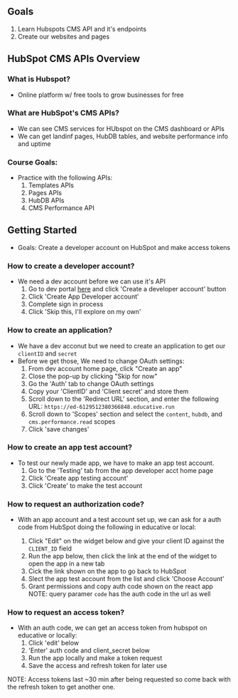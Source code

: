 ## Goals
1. Learn Hubspots CMS API and it's endpoints
2. Create our websites and pages

## HubSpot CMS APIs Overview

### What is Hubspot?
- Online platform w/ free tools to grow businesses for free

### What are HubSpot's CMS APIs?
- We can see CMS services for HUbspot on the CMS dashboard or APIs
- We can get landinf pages, HubDB tables, and website performance info and uptime


### Course Goals:
- Practice with the following APIs:
    1. Templates APIs
    2. Pages APIs
    3. HubDB APIs
    4. CMS Performance API


## Getting Started
- Goals: Create a developer account on HubSpot and make access tokens

### How to create a developer account?
- We need a dev account before we can use it's API
    1. Go to dev portal [here](https://developers.hubspot.com/) and click 'Create a developer account' button
    2. Click 'Create App Developer account'
    3. Complete sign in process
    4. Click 'Skip this, I'll explore on my own' 


### How to create an application?
- We have a dev acconut but we need to create an application to get our `clientID` and `secret`
- Before we get those, We need to change OAuth settings:
    1. From dev account home page, click "Create an app"
    2. Close the pop-up by clicking "Skip for now"
    3. Go the 'Auth' tab to change OAuth settings
    4. Copy your 'ClientID' and 'Client secret' and store them 
    5. Scroll down to the 'Redirect URL' section, and enter the following URL:
    `https://ed-6129512380366848.educative.run`
    6. Scroll down to 'Scopes' section and select the `content`, `hubdb`, and `cms.performance.read` scopes
    7. Click 'save changes'


### How to create an app test account?
- To test our newly made app, we have to make an app test account.
    1. Go to the 'Testing' tab from the app developer acct home page
    2. Click 'Create app testing account'
    3. Click 'Create' to make the test account


### How to request an authorization code?
- With an app account and a test account set up, we can ask for a auth code from HubSpot doing the following in educative or local: 

    1. Click "Edit" on the widget below and give your client ID against the `CLIENT_ID` field
    2. Run the app below, then click the link at the end of the widget to open the app in a new tab
    3. Cick the link shown on the app to go back to HubSpot
    4. Slect the app test account from the list and click 'Choose Account'
    5. Grant permissions and copy auth code shown on the react app
    NOTE: query paramer `code` has the auth code in the url as well

### How to request an access token?
- With an auth code, we can get an access token from hubspot on educative or locally:
    1. Click 'edit' below 
    2. 'Enter' auth code and client_secret below
    3. Run the app locally and make a token request
    4. Save the access and refresh token for later use

NOTE: Access tokens last ~30 min after being requested so come back with the refresh token to get another one.